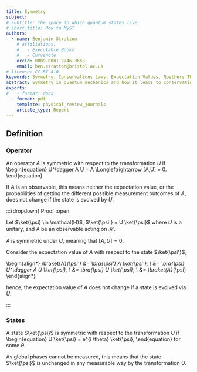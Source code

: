 ```yaml
---
title: Symmetry 
subject: 
# subtitle: The space in which quantum states live
# short_title: How to MyST
authors:
  - name: Benjamin Stratton
    # affiliations:
    #   - Executable Books
    #   - Curvenote
    orcid: 0009-0001-2746-3668
    email: ben.stratton@bristol.ac.uk
# license: CC-BY-4.0
keywords: Symmetry, Conservations Laws, Expectation Values, Noethers Theorem 
abstract: Symmetry in quantum mechanics and how it leads to conservation laws. 
exports:
#   - format: docx
  - format: pdf
    template: physical_review_journals
    article_type: Report
---
```


## Definition 

### Operator 

An operator $A$ is symmetric with respect to the transformation $U$ if 
\begin{equation}
U^\dagger A U = A \Longleftrightarrow [A,U] = 0.
\end{equation}

If $A$ is an observable, this means neither the expectation value, or the probabilities of getting the different possible measurement outcomes of $A$, does not change if the state is evolved by $U$. 

:::{dropdown} Proof
:open:

Let $\ket{\psi} \in \mathcal{H}$, $\ket{\psi'} = U \ket{\psi}$ where $U$ is a unitary, and $A$ be an observable acting on $\mathcal{H}$.

$A$ is symmetric under $U$, meaning that $[A,U] = 0$. 

Consider the expectation value of $A$ with respect to the state $\ket{\psi'}$,

\begin{align*}
\braket{A}_{\psi'} &= \bra{\psi'} A \ket{\psi'}, \\
&= \bra{\psi} U^\dagger A U \ket{\psi}, \\
&= \bra{\psi} U  \ket{\psi}, \\
&= \braket{A}_{\psi}
\end{align*}

hence, the expectation value of $A$ does not change if a state is evolved via $U$. 


:::

### States 

A state $\ket{\psi}$ is symmetric with respect to the transformation $U$ if 
\begin{equation}
U \ket{\psi} = e^{i \theta} \ket{\psi},
\end{equation}
for some $\theta$. 

As global phases cannot be measured, this means that the state $\ket{\psi}$ is unchanged in any measurable way by the transformation $U$. 
